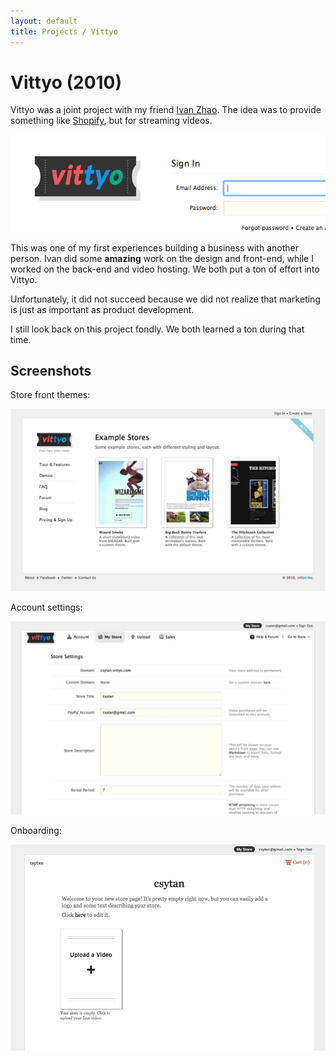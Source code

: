 ```yaml
---
layout: default
title: Projects / Vittyo
---
```


# Vittyo (2010)

Vittyo was a joint project with my friend [Ivan Zhao](http://ivzhao.com/). The idea was to provide something like [Shopify](https://www.shopify.com/), but for streaming videos.

![login to vittyo](/images/projects_vittyo.png)

This was one of my first experiences building a business with another person.  Ivan did some **amazing** work on the design and front-end, while I worked on the back-end and video hosting. We both put a ton of effort into Vittyo.

Unfortunately, it did not succeed because we did not realize that marketing is just as important as product development.

I still look back on this project fondly. We both learned a ton during that time.

## Screenshots

Store front themes:

![vittyo stores](/images/projects_vittyo1.png)

Account settings:

![vittyo stores](/images/projects_vittyo2.png)

Onboarding:

![vittyo stores](/images/projects_vittyo3.png)

